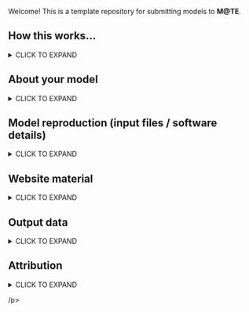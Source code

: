 Welcome! This is a template repository for submitting models to **M@TE**. 

How this works...
-----

<details><summary>CLICK TO EXPAND</summary>
<p>

If you have a model to submit to M@TE:

* fork this template and rename using this convention:
  * `creatorname_year_keyword` (e.g. `corcho_2022_collision`)
* populate this document (`Readme.md`) with all relevant information
* information/files related to __model reproduction__ is recorded in `model_reproduction`
* information related to __model output__ data is kept in`model_data`
* files to display your model on <https://www.mate.science> are submitted in `website_files`
* submit a pull request to merge this model into M@TE

  
</p>
</details>

About your model
-----

<details><summary>CLICK TO EXPAND</summary>
<p>

**Title**

_A brief title for your model_

**Abstract**

_An abstract for your model (preferrably plain language)_

**Keywords** 

* _keyword(s) 1
* _keyword(s) 2_

**Field of research (FOR)**

* _FOR 1_
* _FOR 2_

FORs lookup: <https://vocabs.ardc.edu.au/viewById/316>

**Model  Type Tags**

- [ ] published study
- [ ] commmunity benchmark
- [ ] reproduction of published model
- [ ] Dataless model (data have vanished, needs rebuilding)


</p>
</details>


Model reproduction (input files / software details)
-----

<details><summary>CLICK TO EXPAND</summary>
<p>

- [ ] we are submitting model input files
- [ ] we are submitting model postprocessing files
- [ ] we are submitting software container

Please add files and additional information in the `model_reproduction` folder

</p>
</details>

Website material
-----

<details><summary>CLICK TO EXPAND</summary>
<p>

Please add files and additional information in the `model_reproduction` folder, and describe these using the following table:



</p>
</details>



Output data
-----

<details><summary>CLICK TO EXPAND</summary>
<p>

> **Note**
> If the following box is ticked, the M@TE team will contact you with details for uploading data.

- [ ] we are submitting model output data


**Local NCI file path**



**DOI (NCI Internal Field)**


</p>
</details>

Attribution
-----
<details><summary>CLICK TO EXPAND</summary>
<p>

**Associated publication**
Please add bib entries for any associated publication to `CITATIONS.bib`

> **Note**
> A bib entry is simple a block o plain text, you can get cipt this from the `cite` tool in Google Scholar, or from many journal webpages 

**Funder(s)**

**Author(s)**

**Licence**

We encourage model creators to issue a single licence that will cover all material sumbitted to M@TE.

We recommend a creative commons license, and you can use the following website to choose from a range of options <Chttps://creativecommons.org/choose/>

<a rel="license" href="http://creativecommons.org/licenses/by/4.0/"><img alt="Creative Commons License" style="border-width:0" src="https://i.creativecommons.org/l/by/4.0/88x31.png" /></a><br />This work is licensed under a <a rel="license" href="http://creativecommons.org/licenses/by/4.0/">Creative Commons Attribution 4.0 International License</a>.

</p>
</details>






/p>
</details>


